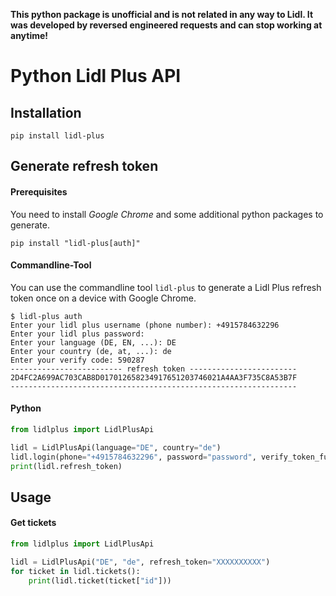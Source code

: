 **This python package is unofficial and is not related in any way to Lidl. It was developed by reversed engineered requests and can stop working at anytime!**

# Python Lidl Plus API
## Installation
```commandline
pip install lidl-plus
```

## Generate refresh token

#### Prerequisites
You need to install *Google Chrome* and some additional python packages to generate.
```commandline
pip install "lidl-plus[auth]"
```
#### Commandline-Tool
You can use the commandline tool `lidl-plus` to generate a Lidl Plus refresh token once on a device with Google Chrome.
```commandline
$ lidl-plus auth
Enter your lidl plus username (phone number): +4915784632296
Enter your lidl plus password: 
Enter your language (DE, EN, ...): DE
Enter your country (de, at, ...): de
Enter your verify code: 590287
------------------------- refresh token ------------------------
2D4FC2A699AC703CAB8D017012658234917651203746021A4AA3F735C8A53B7F
----------------------------------------------------------------
```

#### Python
```python
from lidlplus import LidlPlusApi

lidl = LidlPlusApi(language="DE", country="de")
lidl.login(phone="+4915784632296", password="password", verify_token_func=lambda: input("Insert code: "))
print(lidl.refresh_token)
```
## Usage
#### Get tickets
```python
from lidlplus import LidlPlusApi

lidl = LidlPlusApi("DE", "de", refresh_token="XXXXXXXXXX")
for ticket in lidl.tickets():
    print(lidl.ticket(ticket["id"]))
```

